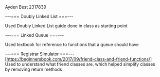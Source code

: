 Ayden Best
2317839

---=== Doubly Linked List ===---

Used Doubly Linked List guide done in class as starting point

---=== Linked Queue ===---

Used textbook for reference to functions that a queue should have

---=== Registrar Simulator ===---
[https://beginnersbook.com/2017/09/friend-class-and-friend-functions/]
Used to understand what friend classes are, which helped simplify classes by removing return methods
